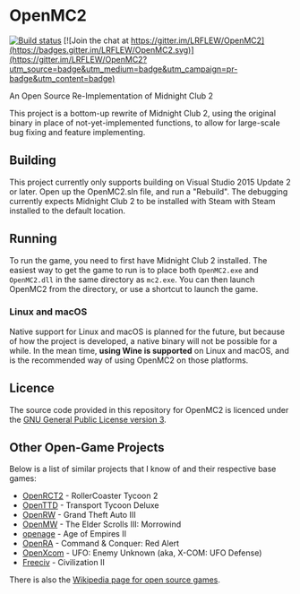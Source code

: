 # OpenMC2

[![Build status](https://ci.appveyor.com/api/projects/status/n182pc68e5unawem/branch/master?svg=true)](https://ci.appveyor.com/project/LRFLEW/openmc2/branch/master) [![Join the chat at https://gitter.im/LRFLEW/OpenMC2](https://badges.gitter.im/LRFLEW/OpenMC2.svg)](https://gitter.im/LRFLEW/OpenMC2?utm_source=badge&utm_medium=badge&utm_campaign=pr-badge&utm_content=badge)

An Open Source Re-Implementation of Midnight Club 2

This project is a bottom-up rewrite of Midnight Club 2,
using the original binary in place of not-yet-implemented functions,
to allow for large-scale bug fixing and feature implementing.

## Building

This project currently only supports building on
Visual Studio 2015 Update 2 or later.
Open up the OpenMC2.sln file, and run a "Rebuild".
The debugging currently expects Midnight Club 2 to be installed with Steam
with Steam installed to the default location.

## Running

To run the game, you need to first have Midnight Club 2 installed.
The easiest way to get the game to run is to place both `OpenMC2.exe`
and `OpenMC2.dll` in the same directory as `mc2.exe`. You can then
launch OpenMC2 from the directory, or use a shortcut to launch the game.

### Linux and macOS

Native support for Linux and macOS is planned for the future, but because of how
the project is developed, a native binary will not be possible for a while.
In the mean time, **using Wine is supported** on Linux and macOS, and is the
recommended way of using OpenMC2 on those platforms.

## Licence

The source code provided in this repository for
OpenMC2 is licenced under the [GNU General Public License version 3](https://www.gnu.org/licenses/gpl.html).

## Other Open-Game Projects

Below is a list of similar projects that I know of and their respective base games:

 * [OpenRCT2](https://github.com/OpenRCT2/OpenRCT2) - RollerCoaster Tycoon 2
 * [OpenTTD](https://www.openttd.org/) - Transport Tycoon Deluxe
 * [OpenRW](https://github.com/rwengine/openrw) - Grand Theft Auto III
 * [OpenMW](https://openmw.org/) - The Elder Scrolls III: Morrowind
 * [openage](https://github.com/SFTtech/openage) - Age of Empires II
 * [OpenRA](https://github.com/OpenRA/OpenRA) - Command & Conquer: Red Alert
 * [OpenXcom](http://openxcom.org) - UFO: Enemy Unknown (aka, X-COM: UFO Defense)
 * [Freeciv](http://www.freeciv.org) - Civilization II

There is also the [Wikipedia page for open source games](https://en.wikipedia.org/wiki/List_of_open-source_video_games).
